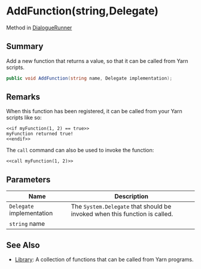 # AddFunction(string,Delegate)

Method in [DialogueRunner](./)

## Summary

Add a new function that returns a value, so that it can be called from Yarn scripts.

```csharp
public void AddFunction(string name, Delegate implementation);
```

## Remarks

When this function has been registered, it can be called from your Yarn scripts like so:

```
<<if myFunction(1, 2) == true>>
myFunction returned true!
<<endif>>
```

The `call` command can also be used to invoke the function:

```
<<call myFunction(1, 2)>>
```

## Parameters

| Name                      | Description                                                                |
| ------------------------- | -------------------------------------------------------------------------- |
| `Delegate` implementation | The `System.Delegate` that should be invoked when this function is called. |
| `string` name             |                                                                            |

## See Also

* [Library](../../yarn/yarn.library/): A collection of functions that can be called from Yarn programs.

